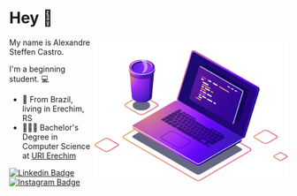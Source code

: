 # Hey 👋
<img align="right" src="https://github.com/alescastro/alescastro/blob/main/computer.png" width="350"/>

My name is Alexandre Steffen Castro. 

I'm a beginning student. 💻

 - 📍 From Brazil, living in Erechim, RS
 - 👨🏼‍💻 Bachelor's Degree in Computer Science at [URI Erechim](https://www.uricer.edu.br/)
 
 [![Linkedin Badge](https://img.shields.io/badge/-LinkedIn-blue?style=flat-square&logo=Linkedin&logoColor=white&link=https://br.linkedin.com/in/alexandre-steffen-castro-3731881b3/)](https://br.linkedin.com/in/alexandre-steffen-castro-3731881b3/) 
[![Instagram Badge](https://img.shields.io/badge/-Instagram-violet?style=flat-square&logo=Instagram&logoColor=white&link=https://www.instagram.com/ale.scastro/)](https://www.instagram.com/ale.scastro/)

